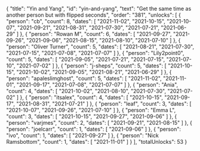 {
  "title": "Yin and Yang",
  "id": "yin-and-yang",
  "text": "Get the same time as another person but with flipped seconds",
  "order": "381",
  "unlocks": [
    {
      "person": "cb",
      "count": 8,
      "dates": [
        "2021-11-02",
        "2021-10-15",
        "2021-10-07",
        "2021-09-21",
        "2021-08-31",
        "2021-07-30",
        "2021-07-21",
        "2021-06-29"
      ]
    },
    {
      "person": "Rowan M",
      "count": 6,
      "dates": [
        "2021-09-27",
        "2021-09-26",
        "2021-09-06",
        "2021-08-15",
        "2021-08-10",
        "2021-07-10"
      ]
    },
    {
      "person": "Oliver Turner",
      "count": 5,
      "dates": [
        "2021-08-21",
        "2021-07-30",
        "2021-07-15",
        "2021-07-08",
        "2021-07-07"
      ]
    },
    {
      "person": "Lily2point0",
      "count": 5,
      "dates": [
        "2021-09-05",
        "2021-07-21",
        "2021-07-15",
        "2021-07-10",
        "2021-07-02"
      ]
    },
    {
      "person": "j-sheps",
      "count": 5,
      "dates": [
        "2021-10-15",
        "2021-10-02",
        "2021-09-05",
        "2021-08-21",
        "2021-06-29"
      ]
    },
    {
      "person": "apaleslimghost",
      "count": 5,
      "dates": [
        "2021-11-02",
        "2021-11-01",
        "2021-09-17",
        "2021-07-08",
        "2021-07-07"
      ]
    },
    {
      "person": "Ania",
      "count": 4,
      "dates": [
        "2021-10-02",
        "2021-08-10",
        "2021-07-30",
        "2021-07-02"
      ]
    },
    {
      "person": "itsalex",
      "count": 4,
      "dates": [
        "2021-10-15",
        "2021-09-17",
        "2021-08-31",
        "2021-07-21"
      ]
    },
    {
      "person": "leaf",
      "count": 3,
      "dates": [
        "2021-10-07",
        "2021-09-26",
        "2021-07-10"
      ]
    },
    {
      "person": "Emma L",
      "count": 3,
      "dates": [
        "2021-10-15",
        "2021-09-27",
        "2021-09-06"
      ]
    },
    {
      "person": "varjmes",
      "count": 2,
      "dates": [
        "2021-09-21",
        "2021-08-15"
      ]
    },
    {
      "person": "joelcarr",
      "count": 1,
      "dates": [
        "2021-09-06"
      ]
    },
    {
      "person": "ivo",
      "count": 1,
      "dates": [
        "2021-09-27"
      ]
    },
    {
      "person": "Nick Ramsbottom",
      "count": 1,
      "dates": [
        "2021-11-01"
      ]
    }
  ],
  "totalUnlocks": 53
}